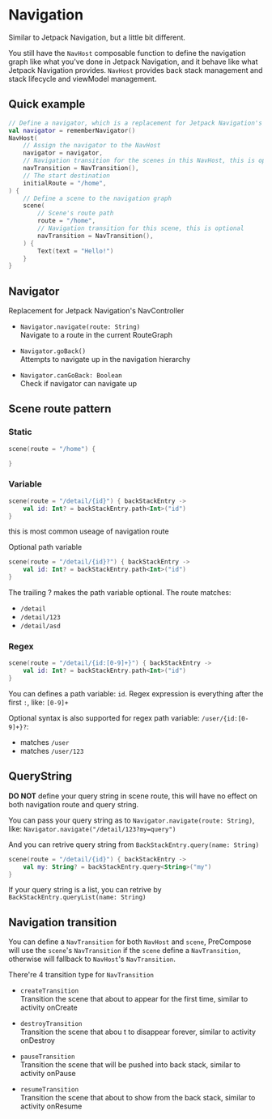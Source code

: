 # Navigation

Similar to Jetpack Navigation, but a little bit different.

You still have the `NavHost` composable function to define the navigation graph like what you've done in Jetpack Navigation, and it behave like what Jetpack Navigation provides. `NavHost` provides back stack management and stack lifecycle and viewModel management.

## Quick example
```kotlin
// Define a navigator, which is a replacement for Jetpack Navigation's NavController
val navigator = rememberNavigator()
NavHost(
    // Assign the navigator to the NavHost
    navigator = navigator,
    // Navigation transition for the scenes in this NavHost, this is optional
    navTransition = NavTransition(),
    // The start destination
    initialRoute = "/home",
) {
    // Define a scene to the navigation graph
    scene(
        // Scene's route path
        route = "/home",
        // Navigation transition for this scene, this is optional
        navTransition = NavTransition(),
    ) {
        Text(text = "Hello!")
    }
}
```

## Navigator

Replacement for Jetpack Navigation's NavController

 - `Navigator.navigate(route: String)`  
Navigate to a route in the current RouteGraph

 - `Navigator.goBack()`  
Attempts to navigate up in the navigation hierarchy

 - `Navigator.canGoBack: Boolean`  
Check if navigator can navigate up

## Scene route pattern

### Static
```kotlin
scene(route = "/home") {

}
```

### Variable
```kotlin
scene(route = "/detail/{id}") { backStackEntry ->
    val id: Int? = backStackEntry.path<Int>("id")
}
```
this is most common useage of navigation route

Optional path variable
```kotlin
scene(route = "/detail/{id}?") { backStackEntry ->
    val id: Int? = backStackEntry.path<Int>("id")
}
```
The trailing ? makes the path variable optional. The route matches:
 - `/detail`
 - `/detail/123`
 - `/detail/asd`

### Regex
```kotlin
scene(route = "/detail/{id:[0-9]+}") { backStackEntry ->
    val id: Int? = backStackEntry.path<Int>("id")
}
```
You can defines a path variable: `id`. Regex expression is everything after the first `:`, like: `[0-9]+`

Optional syntax is also supported for regex path variable: `/user/{id:[0-9]+}?`:
 - matches `/user`
 - matches `/user/123`

 ## QueryString
 
 **DO NOT** define your query string in scene route, this will have no effect on both navigation route and query string.

 You can pass your query string as to `Navigator.navigate(route: String)`, like: `Navigator.navigate("/detail/123?my=query")`

And you can retrive query string from `BackStackEntry.query(name: String)`

```kotlin
scene(route = "/detail/{id}") { backStackEntry ->
    val my: String? = backStackEntry.query<String>("my")
}
```

If your query string is a list, you can retrive by `BackStackEntry.queryList(name: String)`

## Navigation transition
You can define a `NavTransition` for both `NavHost` and `scene`, PreCompose will use the `scene`'s `NavTransition` if the `scene` define a `NavTransition`, otherwise will fallback to `NavHost`'s `NavTransition`.

There're 4 transition type for `NavTransition`
 - `createTransition`  
 Transition the scene that about to appear for the first time, similar to activity onCreate

  - `destroyTransition`  
Transition the scene that abou t to disappear forever, similar to activity onDestroy

 - `pauseTransition`  
 Transition the scene that will be pushed into back stack, similar to activity onPause

  - `resumeTransition`  
  Transition the scene that about to show from the back stack, similar to activity onResume
